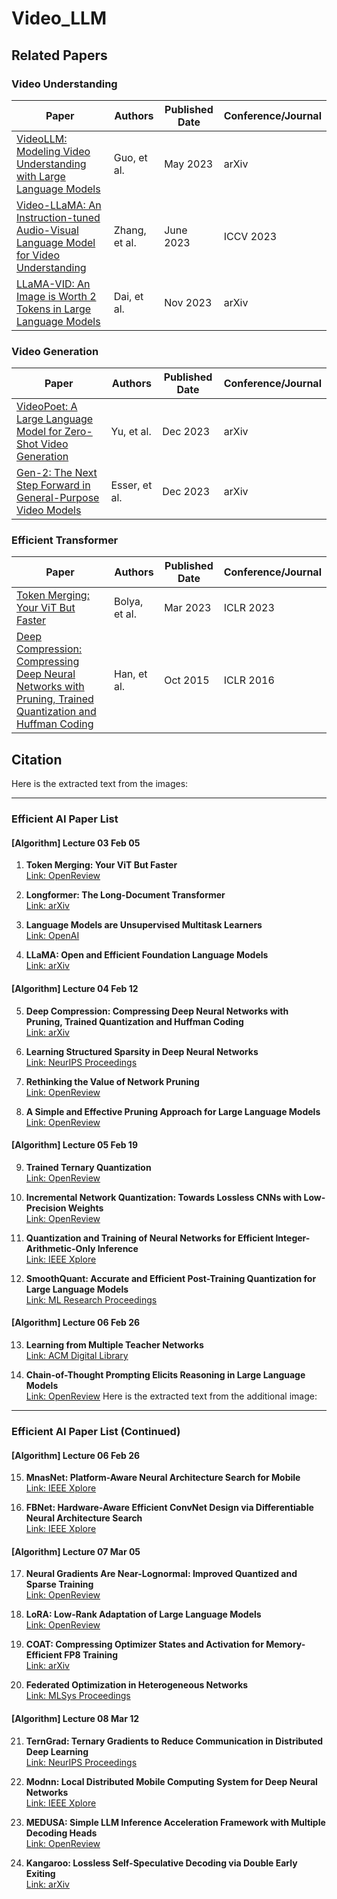 # Video_LLM

## Related Papers

### Video Understanding

| Paper | Authors | Published Date | Conference/Journal |
|-------|---------|---------------|-------------------|
| [VideoLLM: Modeling Video Understanding with Large Language Models](https://arxiv.org/abs/2305.13292) | Guo, et al. | May 2023 | arXiv |
| [Video-LLaMA: An Instruction-tuned Audio-Visual Language Model for Video Understanding](https://arxiv.org/abs/2306.02858) | Zhang, et al. | June 2023 | ICCV 2023 |
| [LLaMA-VID: An Image is Worth 2 Tokens in Large Language Models](https://arxiv.org/abs/2311.17043) | Dai, et al. | Nov 2023 | arXiv |

### Video Generation

| Paper | Authors | Published Date | Conference/Journal |
|-------|---------|---------------|-------------------|
| [VideoPoet: A Large Language Model for Zero-Shot Video Generation](https://arxiv.org/abs/2312.14125) | Yu, et al. | Dec 2023 | arXiv |
| [Gen-2: The Next Step Forward in General-Purpose Video Models](https://arxiv.org/abs/2312.05612) | Esser, et al. | Dec 2023 | arXiv |

### Efficient Transformer

| Paper | Authors | Published Date | Conference/Journal |
|-------|---------|---------------|-------------------|
| [Token Merging: Your ViT But Faster](https://openreview.net/pdf?id=JroZRaRw7Eu)|  Bolya, et al. | Mar 2023 | ICLR 2023 |
| [Deep Compression: Compressing Deep Neural Networks with Pruning, Trained Quantization and Huffman Coding](https://arxiv.org/abs/1510.00149) | Han, et al. | Oct 2015 | ICLR 2016 |

## Citation

Here is the extracted text from the images:

---

### **Efficient AI Paper List**
#### **[Algorithm] Lecture 03 Feb 05**
1. **Token Merging: Your ViT But Faster**  
   [Link: OpenReview](https://openreview.net/pdf?id=JroZRaRw7Eu)

2. **Longformer: The Long-Document Transformer**  
   [Link: arXiv](https://arxiv.org/abs/2004.05150)

3. **Language Models are Unsupervised Multitask Learners**  
   [Link: OpenAI](https://cdn.openai.com/better-language-models/language_models_are_unsupervised_multitask_learners.pdf)

4. **LLaMA: Open and Efficient Foundation Language Models**  
   [Link: arXiv](https://arxiv.org/abs/2302.13971)

#### **[Algorithm] Lecture 04 Feb 12**
5. **Deep Compression: Compressing Deep Neural Networks with Pruning, Trained Quantization and Huffman Coding**  
   [Link: arXiv](https://arxiv.org/abs/1510.00149)

6. **Learning Structured Sparsity in Deep Neural Networks**  
   [Link: NeurIPS Proceedings](https://proceedings.neurips.cc/paper_files/paper/2016/file/41bfd20a38bb1b0bec75acf0845530a7-Paper.pdf)

7. **Rethinking the Value of Network Pruning**  
   [Link: OpenReview](https://openreview.net/pdf?id=rJlnB3C5Ym)

8. **A Simple and Effective Pruning Approach for Large Language Models**  
   [Link: OpenReview](https://openreview.net/pdf?id=PxoFut3dWW)

#### **[Algorithm] Lecture 05 Feb 19**
9. **Trained Ternary Quantization**  
   [Link: OpenReview](https://openreview.net/pdf?id=S1_pAu9xl)

10. **Incremental Network Quantization: Towards Lossless CNNs with Low-Precision Weights**  
    [Link: OpenReview](https://openreview.net/pdf?id=HyQJ-mclg)

11. **Quantization and Training of Neural Networks for Efficient Integer-Arithmetic-Only Inference**  
    [Link: IEEE Xplore](https://ieeexplore.ieee.org/abstract/document/8578384)

12. **SmoothQuant: Accurate and Efficient Post-Training Quantization for Large Language Models**  
    [Link: ML Research Proceedings](https://proceedings.mlr.press/v202/xiao23c.html)

#### **[Algorithm] Lecture 06 Feb 26**
13. **Learning from Multiple Teacher Networks**  
    [Link: ACM Digital Library](https://dl.acm.org/doi/10.1145/3097983.3098135)

14. **Chain-of-Thought Prompting Elicits Reasoning in Large Language Models**  
    [Link: OpenReview](https://openreview.net/pdf?id=rJlnB3C5Ym)
Here is the extracted text from the additional image:

---

### **Efficient AI Paper List (Continued)**

#### **[Algorithm] Lecture 06 Feb 26**
15. **MnasNet: Platform-Aware Neural Architecture Search for Mobile**  
    [Link: IEEE Xplore](https://ieeexplore.ieee.org/abstract/document/8954198)

16. **FBNet: Hardware-Aware Efficient ConvNet Design via Differentiable Neural Architecture Search**  
    [Link: IEEE Xplore](https://ieeexplore.ieee.org/abstract/document/8953587)

#### **[Algorithm] Lecture 07 Mar 05**
17. **Neural Gradients Are Near-Lognormal: Improved Quantized and Sparse Training**  
    [Link: OpenReview](https://openreview.net/pdf?id=EoFNy62JgDd)

18. **LoRA: Low-Rank Adaptation of Large Language Models**  
    [Link: OpenReview](https://openreview.net/pdf?id=nZeVKeeFYf9)

19. **COAT: Compressing Optimizer States and Activation for Memory-Efficient FP8 Training**  
    [Link: arXiv](https://arxiv.org/abs/2410.19313)

20. **Federated Optimization in Heterogeneous Networks**  
    [Link: MLSys Proceedings](https://proceedings.mlsys.org/paper_files/paper/2020/hash/1f5fe83998a09396ebe6477d9475ba0c-Abstract.html)

#### **[Algorithm] Lecture 08 Mar 12**
21. **TernGrad: Ternary Gradients to Reduce Communication in Distributed Deep Learning**  
    [Link: NeurIPS Proceedings](https://proceedings.neurips.cc/paper/2017/hash/89fcd07f20b6785b92134bd6c1d0fa42-Abstract.html)

22. **Modnn: Local Distributed Mobile Computing System for Deep Neural Networks**  
    [Link: IEEE Xplore](https://ieeexplore.ieee.org/document/7927211)

23. **MEDUSA: Simple LLM Inference Acceleration Framework with Multiple Decoding Heads**  
    [Link: OpenReview](https://openreview.net/pdf?id=PEpUb0bfJv)

24. **Kangaroo: Lossless Self-Speculative Decoding via Double Early Exiting**  
    [Link: arXiv](https://arxiv.org/abs/2404.18911)
